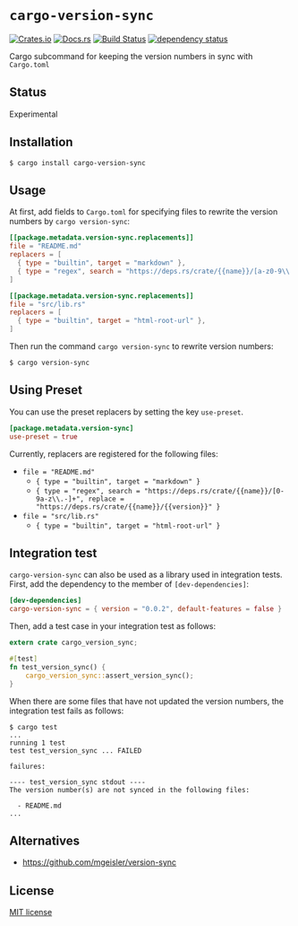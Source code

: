 # `cargo-version-sync`

[![Crates.io](https://img.shields.io/crates/v/cargo-version-sync.svg)](https://crates.io/crates/cargo-version-sync)
[![Docs.rs](https://docs.rs/cargo-version-sync/badge.svg)](https://docs.rs/cargo-version-sync)
[![Build Status](https://travis-ci.org/ubnt-intrepid/cargo-version-sync.svg?branch=master)](https://travis-ci.org/ubnt-intrepid/cargo-version-sync)
[![dependency status](https://deps.rs/crate/cargo-version-sync/0.0.4/status.svg)](https://deps.rs/crate/cargo-version-sync/0.0.4)

Cargo subcommand for keeping the version numbers in sync with `Cargo.toml`

## Status

Experimental

## Installation

```shell-session
$ cargo install cargo-version-sync
```

## Usage

At first, add fields to `Cargo.toml` for specifying files to rewrite the version numbers by `cargo version-sync`:

```toml
[[package.metadata.version-sync.replacements]]
file = "README.md"
replacers = [
  { type = "builtin", target = "markdown" },
  { type = "regex", search = "https://deps.rs/crate/{{name}}/[a-z0-9\\.-]+", replace = "https://deps.rs/crate/{{name}}/{{version}}" },
]

[[package.metadata.version-sync.replacements]]
file = "src/lib.rs"
replacers = [
  { type = "builtin", target = "html-root-url" },
]
```

Then run the command `cargo version-sync` to rewrite version numbers:

```shell-session
$ cargo version-sync
```

## Using Preset

You can use the preset replacers by setting the key `use-preset`.

```toml
[package.metadata.version-sync]
use-preset = true
```

Currently, replacers are registered for the following files:

* `file = "README.md"`
  - `{ type = "builtin", target = "markdown" }`
  - `{ type = "regex", search = "https://deps.rs/crate/{{name}}/[0-9a-z\\.-]+", replace = "https://deps.rs/crate/{{name}}/{{version}}" }`
* `file = "src/lib.rs"`
  - `{ type = "builtin", target = "html-root-url" }`

## Integration test

`cargo-version-sync` can also be used as a library used in integration tests.
First, add the dependency to the member of `[dev-dependencies]`:

```toml
[dev-dependencies]
cargo-version-sync = { version = "0.0.2", default-features = false }
```

Then, add a test case in your integration test as follows:

```rust
extern crate cargo_version_sync;

#[test]
fn test_version_sync() {
    cargo_version_sync::assert_version_sync();
}
```

When there are some files that have not updated the version numbers,
the integration test fails as follows:

```command
$ cargo test
...
running 1 test
test test_version_sync ... FAILED

failures:

---- test_version_sync stdout ----
The version number(s) are not synced in the following files:

  - README.md
...
```

## Alternatives

* https://github.com/mgeisler/version-sync

## License

[MIT license](./LICENSE)

<!--
```toml
cargo-version-sync = "0.0.4"
```
-->
